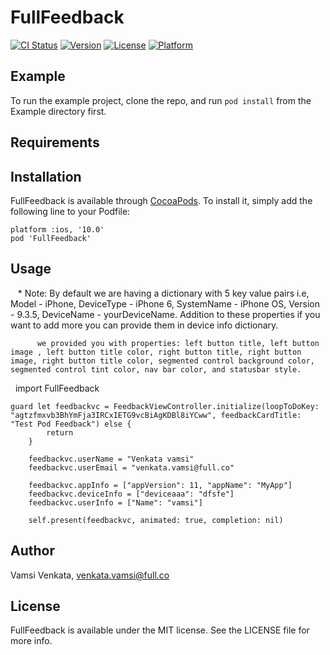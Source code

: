 # FullFeedback

[![CI Status](http://img.shields.io/travis/karthikAdaptavant/FullFeedback.svg?style=flat)](https://travis-ci.org/karthikAdaptavant/FullFeedback)
[![Version](https://img.shields.io/cocoapods/v/FullFeedback.svg?style=flat)](http://cocoapods.org/pods/FullFeedback)
[![License](https://img.shields.io/cocoapods/l/FullFeedback.svg?style=flat)](http://cocoapods.org/pods/FullFeedback)
[![Platform](https://img.shields.io/cocoapods/p/FullFeedback.svg?style=flat)](http://cocoapods.org/pods/FullFeedback)

## Example

To run the example project, clone the repo, and run `pod install` from the Example directory first.

## Requirements



## Installation

FullFeedback is available through [CocoaPods](http://cocoapods.org/pods/FullFeedback). To install
it, simply add the following line to your Podfile:

```ruby'
platform :ios, '10.0'
pod 'FullFeedback'
```
## Usage
    
    * Note: By default we are having a dictionary with 5 key value pairs i.e, Model - iPhone, DeviceType - iPhone 6, SystemName - iPhone OS, Version - 9.3.5, DeviceName - yourDeviceName. Addition to these properties if you want to add more you can provide them in device info dictionary.
    
          we provided you with properties: left button title, left button image , left button title color, right button title, right button image, right button title color, segmented control background color, segmented control tint color, nav bar color, and statusbar style.
    
  
    import FullFeedback
    
    guard let feedbackvc = FeedbackViewController.initialize(loopToDoKey: "agtzfmxvb3BhYmFja3IRCxIETG9vcBiAgKDBl8iYCww", feedbackCardTitle: "Test Pod Feedback") else {
            return
        }
        
        feedbackvc.userName = "Venkata vamsi"
        feedbackvc.userEmail = "venkata.vamsi@full.co"
        
        feedbackvc.appInfo = ["appVersion": 11, "appName": "MyApp"]
        feedbackvc.deviceInfo = ["deviceaaa": "dfsfe"]
        feedbackvc.userInfo = ["Name": "vamsi"]
        
        self.present(feedbackvc, animated: true, completion: nil)
                                   
## Author

Vamsi Venkata, venkata.vamsi@full.co

## License

FullFeedback is available under the MIT license. See the LICENSE file for more info.

